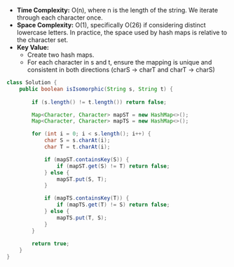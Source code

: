- **Time Complexity:** O(n), where n is the length of the string. We iterate through each character once.
- **Space Complexity:** O(1), specifically O(26) if considering distinct lowercase letters. In practice, the space used by hash maps is relative to the character set.
- **Key Value:**
    - Create two hash maps.
    - For each character in s and t, ensure the mapping is unique and consistent in both directions (charS -> charT and charT -> charS)

```java
class Solution {
    public boolean isIsomorphic(String s, String t) {
        
        if (s.length() != t.length()) return false;

        Map<Character, Character> mapST = new HashMap<>();
        Map<Character, Character> mapTS = new HashMap<>();

        for (int i = 0; i < s.length(); i++) {
            char S = s.charAt(i);
            char T = t.charAt(i);

            if (mapST.containsKey(S)) {
                if (mapST.get(S) != T) return false; 
            } else {
                mapST.put(S, T);
            }

            if (mapTS.containsKey(T)) {
                if (mapTS.get(T) != S) return false; 
            } else {
                mapTS.put(T, S);
            }
        } 
        
        return true;
    }
}
```